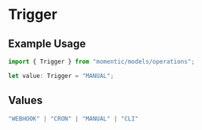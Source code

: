 # Trigger

## Example Usage

```typescript
import { Trigger } from "momentic/models/operations";

let value: Trigger = "MANUAL";
```

## Values

```typescript
"WEBHOOK" | "CRON" | "MANUAL" | "CLI"
```